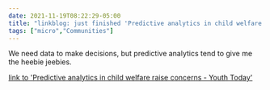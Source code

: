 ```yaml
---
date: 2021-11-19T08:22:29-05:00
title: "linkblog: just finished 'Predictive analytics in child welfare raise concerns - Youth Today'"
tags: ["micro","Communities"]
---
```

We need data to make decisions, but predictive analytics tend to give me the heebie jeebies.
 
[link to 'Predictive analytics in child welfare raise concerns - Youth Today'](https://youthtoday.org/2021/11/predictive-analytics-in-child-welfare-raise-concerns/)
